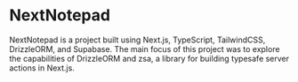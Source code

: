 # NextNotepad

NextNotepad is a project built using Next.js, TypeScript, TailwindCSS, DrizzleORM, and Supabase. The main focus of this project was to explore the capabilities of DrizzleORM and zsa, a library for building typesafe server actions in Next.js.

